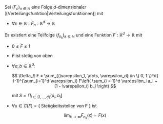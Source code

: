 Sei $(F_n)_{n \in \mathbb{N}}$ eine Folge $d$-dimensionaler [[Verteilungsfunktion|Verteilungsfunktionen]] mit
- $\forall n \in \mathbb{R} : F_n : \mathbb{R}^d \to \mathbb{R}$

Es existiert eine Teilfolge $(f_{n_k})_{k \in \mathbb{N}}$ und eine Funktion $F: \mathbb{R}^d \to \mathbb{R}$ mit
- $0 \le F \le 1$
- $F$ ist stetig von oben
- $\forall a, b \in \mathbb{R}^d:$
  
  $$
	  \Delta_S F = \sum_{(\varepsilon_1, \dots, \varepsilon_d) \in \{ 0, 1 \}^d} (-1)^{\sum_{i=1}^d \varepsilon_i} F\left( \sum_{i = 1}^d \varepsilon_i a_i + (1 - \varepsilon_i) b_i \right)
  $$
  
  mit $S = \Pi_{i \in \{ 1, \dots, d \}} (a_i, b_i]$
- $\forall x \in C(F) = \{ \text{ Stetigkeitsstellen von F } \}$ ist
  
  $$
	  \lim_{k \to \infty} F_{n_k}(x) = F(x)
  $$